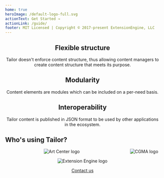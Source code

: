 ```yaml
---
home: true
heroImage: /default-logo-full.svg
actionText: Get Started →
actionLink: /guide/
footer: MIT Licensed | Copyright © 2017-present ExtensionEngine, LLC
---
```


<div align="center" class="features">
  <div class="feature">
    <h2>Flexible structure</h2>
    <p>
      Tailor doesn't enforce content structure, thus allowing content managers
      to create content structure that meets its purpose.
    </p>
  </div>
  <div class="feature">
    <h2>Modularity</h2>
    <p>
      Content elements are modules which can be included on a per-need basis.
    </p>
  </div>
  <div class="feature">
    <h2>Interoperability</h2>
    <p>
      Tailor content is published in JSON format to be used by other
      applications in the ecosystem.
    </p>
  </div>
</div>

## Who's using Tailor?
<img
  :src="$withBase('/ArtCenter_LogoGrayscale-180x45.jpg')"
  alt="Art Center logo"
  style="margin-left: 25%; margin-right: 10rem;"/>
<img
  :src="$withBase('/CGMA-Logo-1-160x56.png')"
  alt="CGMA logo"/>


<div align="center">
  <img :src="$withBase('/EE_Logo_C-sized.png')" alt="Extension Engine logo"/>
  <p><a href="mailto:tailor@extensionengine.com">Contact us</a></p>
</div>
